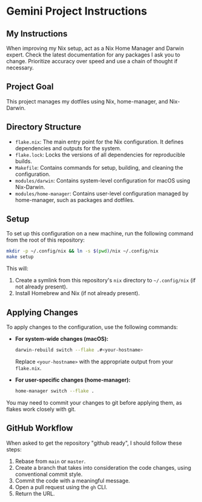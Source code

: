 # Gemini Project Instructions

## My Instructions

When improving my Nix setup, act as a Nix Home Manager and Darwin expert. Check the latest documentation for any packages I ask you to change. Prioritize accuracy over speed and use a chain of thought if necessary.

## Project Goal

This project manages my dotfiles using Nix, home-manager, and Nix-Darwin.

## Directory Structure

*   `flake.nix`: The main entry point for the Nix configuration. It defines dependencies and outputs for the system.
*   `flake.lock`: Locks the versions of all dependencies for reproducible builds.
*   `Makefile`: Contains commands for setup, building, and cleaning the configuration.
*   `modules/darwin`: Contains system-level configuration for macOS using Nix-Darwin.
*   `modules/home-manager`: Contains user-level configuration managed by home-manager, such as packages and dotfiles.

## Setup

To set up this configuration on a new machine, run the following command from the root of this repository:

```sh
mkdir -p ~/.config/nix && ln -s $(pwd)/nix ~/.config/nix
make setup
```

This will:
1.  Create a symlink from this repository's `nix` directory to `~/.config/nix` (if not already present).
2.  Install Homebrew and Nix (if not already present).

## Applying Changes

To apply changes to the configuration, use the following commands:

*   **For system-wide changes (macOS):**
    ```sh
    darwin-rebuild switch --flake .#<your-hostname>
    ```
    Replace `<your-hostname>` with the appropriate output from your `flake.nix`.

*   **For user-specific changes (home-manager):**
    ```sh
    home-manager switch --flake .
    ```

You may need to commit your changes to git before applying them, as flakes work closely with git.

## GitHub Workflow

When asked to get the repository "github ready", I should follow these steps:

1.  Rebase from `main` or `master`.
2.  Create a branch that takes into consideration the code changes, using conventional commit style.
3.  Commit the code with a meaningful message.
4.  Open a pull request using the `gh` CLI.
5.  Return the URL.